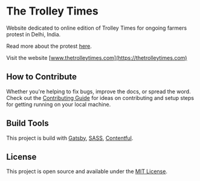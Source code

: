 # The Trolley Times

Website dedicated to online edition of Trolley Times for ongoing farmers protest in Delhi, India.

Read more about the protest [here](https://nyti.ms/3lmvApi).

Visit the website [www.thetrolleytimes.com](https://thetrolleytimes.com)

## How to Contribute

Whether you're helping to fix bugs, improve the docs, or spread the word. Check out the [Contributing Guide](./CONTRIBUTING.md) for ideas on contributing and setup steps for getting running on your local machine.

## Build Tools

This project is build with [Gatsby](https://gatsbyjs.org), [SASS](https://sass-lang.com/), [Contentful](https://contentful.com/).

## License

This project is open source and available under the [MIT License](./LICENSE).
